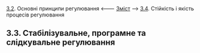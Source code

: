 [3.2](3_2.md). Основні принципи регулювання <--- [Зміст](README.md) --> [3.4](3_4.md). Стійкість і якість процесів регулювання

## 3.3. Стабілізувальне, програмне та слідкувальне регулювання